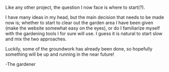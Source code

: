 Like any other project, the question I now face is where to start(?).

I have many ideas in my head, but the main decision that needs to be made now is; whether to start to clear out the garden area I have been given (make the website somewhat easy on the eyes), or do I familiarize myself with the gardening tools I for sure will use. I guess it is natural to start slow and mix the two approaches.

Luckily, some of the groundwork has already been done, so hopefully something will be up and running in the near future!

-The gardener